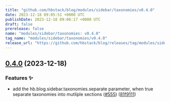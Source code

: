 ```yaml
---
title: "github.com/hbstack/blog/modules/sidebar/taxonomies/v0.4.0"
date: 2023-12-18 09:05:51 +0000 UTC
publishDate: 2023-12-18 09:06:17 +0000 UTC
draft: false
prerelease: false
name: "modules/sidebar/taxonomies: v0.4.0"
tag_name: "modules/sidebar/taxonomies/v0.4.0"
release_url: "https://github.com/hbstack/blog/releases/tag/modules/sidebar/taxonomies/v0.4.0"
---
```


## [0.4.0](https://github.com/hbstack/blog/compare/modules/sidebar/taxonomies/v0.3.13...modules/sidebar/taxonomies/v0.4.0) (2023-12-18)


### Features ✨

* add the hb.blog.sidebar.taxonomies.separate parameter, when true separate taxonomies into mutliple sections ([#555](https://github.com/hbstack/blog/issues/555)) ([81f9111](https://github.com/hbstack/blog/commit/81f9111bdb4b936a1ab1de706f5421d7fac929f0))
